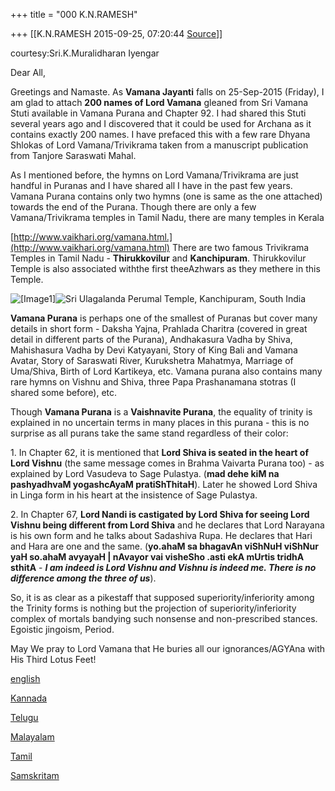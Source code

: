 +++
title = "000 K.N.RAMESH"

+++
[[K.N.RAMESH	2015-09-25, 07:20:44 [Source](https://groups.google.com/g/samskrita/c/SbNBcZw8xx8)]]



courtesy:Sri.K.Muralidharan Iyengar  
  

Dear All,

  

Greetings and Namaste. As **Vamana Jayanti** falls on 25-Sep-2015 (Friday), I am glad to attach **200 names of Lord Vamana** gleaned from Sri Vamana Stuti available in Vamana Purana and Chapter 92. I had shared this Stuti several years ago and I discovered that it could be used for Archana as it contains exactly 200 names. I have prefaced this with a few rare Dhyana Shlokas of Lord Vamana/Trivikrama taken from a manuscript publication from Tanjore Saraswati Mahal.

  

As I mentioned before, the hymns on Lord Vamana/Trivikrama are just handful in Puranas and I have shared all I have in the past few years. Vamana Purana contains only two hymns (one is same as the one attached) towards the end of the Purana. Though there are only a few Vamana/Trivikrama temples in Tamil Nadu, there are many temples in Kerala

[http://www.vaikhari.org/vamana.html.](http://www.vaikhari.org/vamana.html) There are two famous Trivikrama Temples in Tamil Nadu - **Thirukkovilur** and **Kanchipuram**. Thirukkovilur Temple is also associated withthe first theeAzhwars as they methere in this Temple.

![\[Image1\]](https://ci5.googleusercontent.com/proxy/VA36sDtRvU_Y7KDBELl4NUbYwY4ZQY10CLfQe6gAt7kZ9EbcNRZJ0OcMnW21pPBQAybSoKshLaaYhye9mEJ0MJ2pCX7xmA=s0-d-e1-ft#http://img1.dinamalar.com/Kovilimages/T_500_605.jpg)![Sri Ulagalanda Perumal Temple, Kanchipuram, South India](https://ci5.googleusercontent.com/proxy/8PWMB1Kpdwhn0qtwNjsPzj3D22utaec1ZnfiMLy1z0Xsytr8V7i2pQC-xDSfS_FrCQcDPpDma4Um9Ee1F5rijBem7JF6dp0DkjcUeI8I1c35NHfbme6vgw=s0-d-e1-ft#http://www.indianetzone.com/photos_gallery/38/SriUlagalanda_12862.jpg)

  

  

**Vamana Purana** is perhaps one of the smallest of Puranas but cover many details in short form - Daksha Yajna, Prahlada Charitra (covered in great detail in different parts of the Purana), Andhakasura Vadha by Shiva, Mahishasura Vadha by Devi Katyayani, Story of King Bali and Vamana Avatar, Story of Saraswati River, Kurukshetra Mahatmya, Marriage of Uma/Shiva, Birth of Lord Kartikeya, etc. Vamana purana also contains many rare hymns on Vishnu and Shiva, three Papa Prashanamana stotras (I shared some before), etc.

  

Though **Vamana Purana** is a **Vaishnavite Purana**, the equality of trinity is explained in no uncertain terms in many places in this purana - this is no surprise as all purans take the same stand regardless of their color:

  

1\. In Chapter 62, it is mentioned that **Lord Shiva is seated in the heart of Lord Vishnu** (the same message comes in Brahma Vaivarta Purana too) - as explained by Lord Vasudeva to Sage Pulastya. (**mad dehe kiM na pashyadhvaM yogashcAyaM pratiShThitaH**). Later he showed Lord Shiva in Linga form in his heart at the insistence of Sage Pulastya.

  

2\. In Chapter 67, **Lord Nandi is castigated by Lord Shiva for seeing Lord Vishnu being different from Lord Shiva** and he declares that Lord Narayana is his own form and he talks about Sadashiva Rupa. He declares that Hari and Hara are one and the same. (**yo.ahaM sa bhagavAn viShNuH viShNur yaH so.ahaM avyayaH \| nAvayor vai visheSho .asti ekA mUrtis tridhA sthitA** - ***I am indeed is Lord Vishnu and Vishnu is indeed me. There is no difference among the three of us***).

  

So, it is as clear as a pikestaff that supposed superiority/inferiority among the Trinity forms is nothing but the projection of superiority/inferiority complex of mortals bandying such nonsense and non-prescribed stances. Egoistic jingoism, Period.

  

May We pray to Lord Vamana that He buries all our ignorances/AGYAna with His Third Lotus Feet!

  

  

[english](https://drive.google.com/file/d/0ByHsyol17T5XVHQ0Wnh5TVJHcTd4ZTZ0aXRyU1NYSVRzaU8w/view?usp=sharing)  

[Kannada](https://drive.google.com/file/d/0ByHsyol17T5XMWNSaXlaTkhOU2JSUThSVnloWk5BUUZyazNN/view?usp=sharing)  

[Telugu](https://drive.google.com/file/d/0ByHsyol17T5XZV9DcFlBQVp5SGgyZzZVUzAyb3JkZEJZWXhZ/view?usp=sharing)  

[Malayalam](https://drive.google.com/file/d/0ByHsyol17T5XaTQ0QmxxVjFUOUV6SElJNmJlVTZzdWx1Tm1F/view?usp=sharing)  

[Tamil](https://drive.google.com/file/d/0ByHsyol17T5XVkNJQ1J2RkRkeFVnTzFzd2dRQ2xKb291SjRn/view?usp=sharing)  

[Samskritam](https://drive.google.com/file/d/0ByHsyol17T5XblEwSjhZbnFSVF9OYVFaaXJMeUIyYkhxVHJ3/view?usp=sharing)  

  

  

